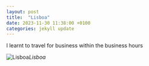 ```yaml
---
layout: post
title:  "Lisboa"
date: 2023-11-30 11:38:00 +0100
categories: jekyll update
---
```


I learnt to travel for business within the business hours


![Lisboa](https://lh3.googleusercontent.com/pw/ADCreHcl0JDEdUeosWcWYujhZqi1EdKs07fLjW_85J6mvMU4m4q5NHTa1uDt49mvME5h2KWLYh0MSwDVlWQ9qjO1CRCtBv4J3QClN4aFRLt5IA1rwPYf-Cg=w2400)*Lisboa*&nbsp;



[jekyll-docs]: https://jekyllrb.com/docs/home
[jekyll-gh]:   https://github.com/jekyll/jekyll
[jekyll-talk]: https://talk.jekyllrb.com/
